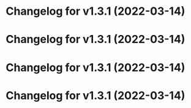# Changelog for v1.3.1 (2022-03-14)


# Changelog for v1.3.1 (2022-03-14)


# Changelog for v1.3.1 (2022-03-14)


# Changelog for v1.3.1 (2022-03-14)


